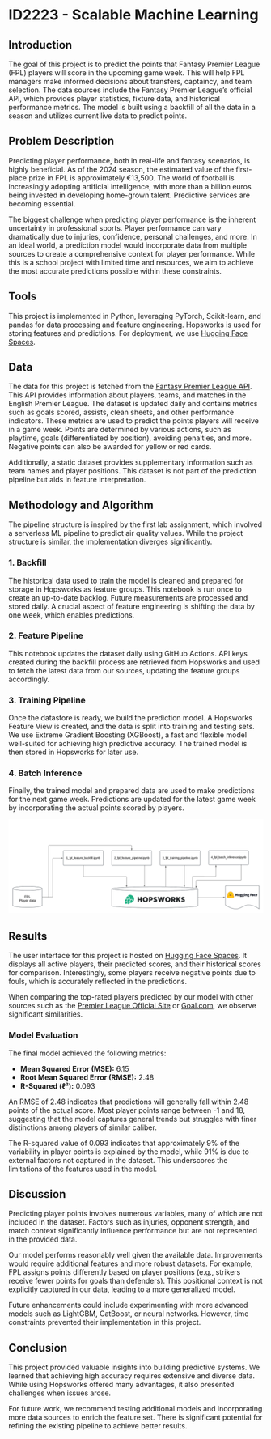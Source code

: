 # ID2223 - Scalable Machine Learning

## Introduction
The goal of this project is to predict the points that Fantasy Premier League (FPL) players will score in the upcoming game week. This will help FPL managers make informed decisions about transfers, captaincy, and team selection. The data sources include the Fantasy Premier League’s official API, which provides player statistics, fixture data, and historical performance metrics. The model is built using a backfill of all the data in a season and utilizes current live data to predict points.

## Problem Description
Predicting player performance, both in real-life and fantasy scenarios, is highly beneficial. As of the 2024 season, the estimated value of the first-place prize in FPL is approximately €13,500. The world of football is increasingly adopting artificial intelligence, with more than a billion euros being invested in developing home-grown talent. Predictive services are becoming essential.

The biggest challenge when predicting player performance is the inherent uncertainty in professional sports. Player performance can vary dramatically due to injuries, confidence, personal challenges, and more. In an ideal world, a prediction model would incorporate data from multiple sources to create a comprehensive context for player performance. While this is a school project with limited time and resources, we aim to achieve the most accurate predictions possible within these constraints.

## Tools
This project is implemented in Python, leveraging PyTorch, Scikit-learn, and pandas for data processing and feature engineering. Hopsworks is used for storing features and predictions. For deployment, we use [Hugging Face Spaces](https://huggingface.co/spaces/ID2223JR/fpl_app).

## Data
The data for this project is fetched from the [Fantasy Premier League API](https://fantasy.premierleague.com/api). This API provides information about players, teams, and matches in the English Premier League. The dataset is updated daily and contains metrics such as goals scored, assists, clean sheets, and other performance indicators. These metrics are used to predict the points players will receive in a game week. Points are determined by various actions, such as playtime, goals (differentiated by position), avoiding penalties, and more. Negative points can also be awarded for yellow or red cards.

Additionally, a static dataset provides supplementary information such as team names and player positions. This dataset is not part of the prediction pipeline but aids in feature interpretation.

## Methodology and Algorithm
The pipeline structure is inspired by the first lab assignment, which involved a serverless ML pipeline to predict air quality values. While the project structure is similar, the implementation diverges significantly.

### 1. Backfill
The historical data used to train the model is cleaned and prepared for storage in Hopsworks as feature groups. This notebook is run once to create an up-to-date backlog. Future measurements are processed and stored daily. A crucial aspect of feature engineering is shifting the data by one week, which enables predictions.

### 2. Feature Pipeline
This notebook updates the dataset daily using GitHub Actions. API keys created during the backfill process are retrieved from Hopsworks and used to fetch the latest data from our sources, updating the feature groups accordingly.

### 3. Training Pipeline
Once the datastore is ready, we build the prediction model. A Hopsworks Feature View is created, and the data is split into training and testing sets. We use Extreme Gradient Boosting (XGBoost), a fast and flexible model well-suited for achieving high predictive accuracy. The trained model is then stored in Hopsworks for later use.

### 4. Batch Inference
Finally, the trained model and prepared data are used to make predictions for the next game week. Predictions are updated for the latest game week by incorporating the actual points scored by players.

![Pipeline Diagram](a414853e7d0a62093a9a681fe7ec1350319da28c.png)

## Results
The user interface for this project is hosted on [Hugging Face Spaces](https://huggingface.co/spaces/ID2223JR/fpl_app). It displays all active players, their predicted scores, and their historical scores for comparison. Interestingly, some players receive negative points due to fouls, which is accurately reflected in the predictions.

When comparing the top-rated players predicted by our model with other sources such as the [Premier League Official Site](https://www.premierleague.com/stats/top/players) or [Goal.com](https://www.goal.com/en/lists/premier-league-player-of-the-season-2024-25-power-rankings/blt350cdd828461eaeb), we observe significant similarities.

### Model Evaluation
The final model achieved the following metrics:
- **Mean Squared Error (MSE):** 6.15
- **Root Mean Squared Error (RMSE):** 2.48
- **R-Squared (ℓ²):** 0.093

An RMSE of 2.48 indicates that predictions will generally fall within 2.48 points of the actual score. Most player points range between -1 and 18, suggesting that the model captures general trends but struggles with finer distinctions among players of similar caliber.

The R-squared value of 0.093 indicates that approximately 9% of the variability in player points is explained by the model, while 91% is due to external factors not captured in the dataset. This underscores the limitations of the features used in the model.

## Discussion
Predicting player points involves numerous variables, many of which are not included in the dataset. Factors such as injuries, opponent strength, and match context significantly influence performance but are not represented in the provided data.

Our model performs reasonably well given the available data. Improvements would require additional features and more robust datasets. For example, FPL assigns points differently based on player positions (e.g., strikers receive fewer points for goals than defenders). This positional context is not explicitly captured in our data, leading to a more generalized model.

Future enhancements could include experimenting with more advanced models such as LightGBM, CatBoost, or neural networks. However, time constraints prevented their implementation in this project.

## Conclusion
This project provided valuable insights into building predictive systems. We learned that achieving high accuracy requires extensive and diverse data. While using Hopsworks offered many advantages, it also presented challenges when issues arose.

For future work, we recommend testing additional models and incorporating more data sources to enrich the feature set. There is significant potential for refining the existing pipeline to achieve better results.